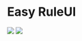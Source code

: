 # Easy RuleUI
[![](https://poggit.pmmp.io/shield.state/RulesPM)](https://poggit.pmmp.io/p/RulesPM)
<a href="https://poggit.pmmp.io/p/RulesPM"><img src="https://poggit.pmmp.io/shield.state/RulesPM"></a>
